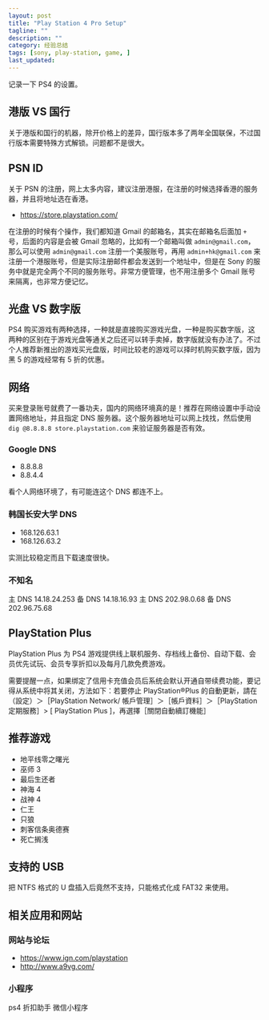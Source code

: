 ```yaml
---
layout: post
title: "Play Station 4 Pro Setup"
tagline: ""
description: ""
category: 经验总结
tags: [sony, play-station, game, ]
last_updated:
---
```



记录一下 PS4 的设置。

## 港版 VS 国行
关于港版和国行的机器，除开价格上的差异，国行版本多了两年全国联保，不过国行版本需要特殊方式解锁。问题都不是很大。


## PSN ID
关于 PSN 的注册，网上太多内容，建议注册港服，在注册的时候选择香港的服务器，并且将地址选在香港。

- https://store.playstation.com/

在注册的时候有个操作，我们都知道 Gmail 的邮箱名，其实在邮箱名后面加 `+` 号，后面的内容是会被 Gmail 忽略的，比如有一个邮箱叫做 `admin@gmail.com`，那么可以使用 `admin@gmail.com` 注册一个美服账号，再用 `admin+hk@gmail.com` 来注册一个港服账号，但是实际注册邮件都会发送到一个地址中，但是在 Sony 的服务中就是完全两个不同的服务账号。非常方便管理，也不用注册多个 Gmail 账号来隔离，也非常方便记忆。


## 光盘 VS 数字版
PS4 购买游戏有两种选择，一种就是直接购买游戏光盘，一种是购买数字版，这两种的区别在于游戏光盘等通关之后还可以转手卖掉，数字版就没有办法了。不过个人推荐新推出的游戏买光盘版，时间比较老的游戏可以择时机购买数字版，因为黑 5 的游戏经常有 5 折的优惠。

## 网络
买来登录账号就费了一番功夫，国内的网络环境真的是！推荐在网络设置中手动设置网络地址，并且指定 DNS 服务器。这个服务器地址可以网上找找，然后使用 `dig @8.8.8.8 store.playstation.com` 来验证服务器是否有效。

### Google DNS

- 8.8.8.8
- 8.8.4.4

看个人网络环境了，有可能连这个 DNS 都连不上。

### 韩国长安大学 DNS

- 168.126.63.1
- 168.126.63.2

实测比较稳定而且下载速度很快。

### 不知名

主 DNS 14.18.24.253 备 DNS 14.18.16.93
主 DNS 202.98.0.68 备 DNS 202.96.75.68

## PlayStation Plus

PlayStation Plus 为 PS4 游戏提供线上联机服务、存档线上备份、自动下载、会员优先试玩、会员专享折扣以及每月几款免费游戏。

需要提醒一点，如果绑定了信用卡充值会员后系统会默认开通自带续费功能，要记得从系统中将其关闭，方法如下：若要停止 PlayStation®Plus 的自動更新，請在（設定）＞［PlayStation Network/ 帳戶管理］＞［帳戶資料］＞［PlayStation 定期服務］> [ PlayStation Plus ]，再選擇［關閉自動續訂機能］

## 推荐游戏

- 地平线零之曙光
- 巫师 3
- 最后生还者
- 神海 4
- 战神 4
- 仁王
- 只狼
- 刺客信条奥德赛
- 死亡搁浅


## 支持的 USB
把 NTFS 格式的 U 盘插入后竟然不支持，只能格式化成 FAT32 来使用。


## 相关应用和网站

### 网站与论坛

- https://www.ign.com/playstation
- http://www.a9vg.com/

### 小程序
ps4 折扣助手 微信小程序


